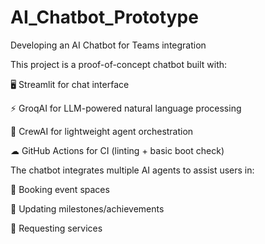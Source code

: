 # AI_Chatbot_Prototype
Developing an AI Chatbot for Teams integration

This project is a proof-of-concept chatbot built with:

🖥 Streamlit for chat interface

⚡ GroqAI for LLM-powered natural language processing

🤖 CrewAI for lightweight agent orchestration

☁ GitHub Actions for CI (linting + basic boot check)

The chatbot integrates multiple AI agents to assist users in:

📌 Booking event spaces

📌 Updating milestones/achievements

📌 Requesting services
